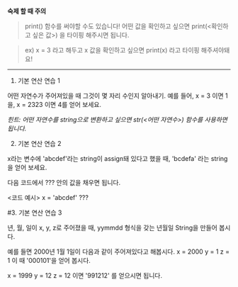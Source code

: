**숙제 할 때 주의**
> print() 함수를 써야할 수도 있습니다!
> 어떤 값을 확인하고 싶으면 print(<확인하고 싶은 값>) 을 타이핑 해주시면 됩니다.

> ex) 
> x = 3 라고 해두고 x 값을 확인하고 싶으면
> print(x) 라고 타이핑 해주셔야돼요!


---
1. 기본 연산 연습 1

어떤 자연수가 주어져있을 때 그것이 몇 자리 수인지 알아내기.
예를 들어, x = 3 이면 1을, x = 2323 이면 4를 얻어 보세요.

*힌트: 어떤 자연수를 string으로 변환하고 싶으면 str(<어떤 자연수>) 함수를 사용하면 됩니다.*



2. 기본 연산 연습 2

x라는 변수에 'abcdef'라는 string이 assign돼 있다고 했을 때, 'bcdefa' 라는 string을 얻어 보세요.

다음 코드에서 ??? 안의 값을 채우면 됩니다.

<코드 예시>
x = 'abcdef'
???



#3. 기본 연산 연습 3

년, 월, 일이 x, y, z로 주어졌을 때, yymmdd 형식을 갖는 년월일 String을 만들어 봅시다.

예를 들면 2000년 1월 1일이 다음과 같이 주어져있다고 해봅시다.
x = 2000
y = 1
z = 1
이 때 '000101'을 얻어 봅시다.

x = 1999
y = 12
z = 12
이면 '991212' 를 얻으시면 됩니다.
